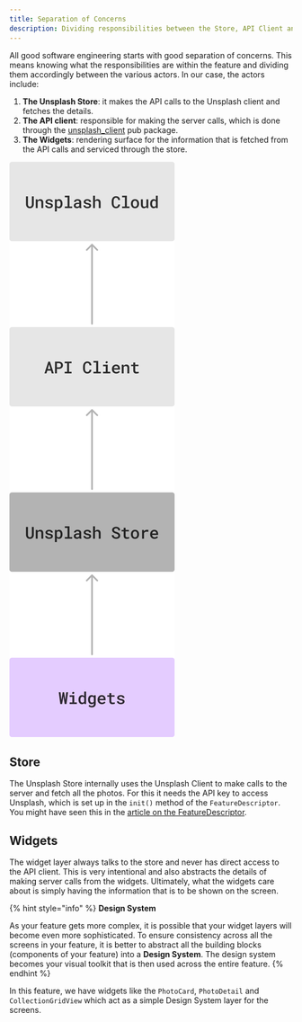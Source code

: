 ```yaml
---
title: Separation of Concerns
description: Dividing responsibilities between the Store, API Client and Widgets
---
```


All good software engineering starts with good separation of concerns. This
means knowing what the responsibilities are within the feature and dividing them
accordingly between the various actors. In our case, the actors include:

1. **The Unsplash Store**: it makes the API calls to the Unsplash client and
   fetches the details.
2. **The API client**: responsible for making the server calls, which is done
   through the [unsplash_client](https://pub.dev/packages/unsplash_client) pub
   package.
3. **The Widgets**: rendering surface for the information that is fetched from
   the API calls and serviced through the store.

![Information Flow](images/concerns.png)

## Store

The Unsplash Store internally uses the Unsplash Client to make calls to the
server and fetch all the photos. For this it needs the API key to access
Unsplash, which is set up in the `init()` method of the `FeatureDescriptor`. You
might have seen this in the
[article on the FeatureDescriptor](the-featuredescriptor.md).

## Widgets

The widget layer always talks to the store and never has direct access to the
API client. This is very intentional and also abstracts the details of making
server calls from the widgets. Ultimately, what the widgets care about is simply
having the information that is to be shown on the screen.

{% hint style="info" %} **Design System**

As your feature gets more complex, it is possible that your widget layers will
become even more sophisticated. To ensure consistency across all the screens in
your feature, it is better to abstract all the building blocks (components of
your feature) into a **Design System**. The design system becomes your visual
toolkit that is then used across the entire feature.&#x20; {% endhint %}

In this feature, we have widgets like the `PhotoCard`, `PhotoDetail` and
`CollectionGridView` which act as a simple Design System layer for the screens.
